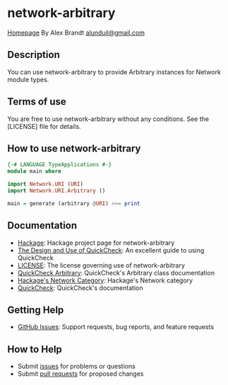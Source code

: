 # network-arbitrary

[Homepage](https://github.com/alunduil/network-arbitrary)
By Alex Brandt <alunduil@gmail.com>

## Description

You can use network-arbitrary to provide Arbitrary instances for Network module types.

## Terms of use

You are free to use network-arbitrary without any conditions.  See the [LICENSE]
file for details.

## How to use network-arbitrary

```haskell
{-# LANGUAGE TypeApplications #-}
module main where

import Network.URI (URI)
import Network.URI.Arbitrary ()

main = generate (arbitrary @URI) >>= print
```

## Documentation

* [Hackage][hackage]: Hackage project page for network-arbitrary
* [The Design and Use of QuickCheck](https://begriffs.com/posts/2017-01-14-design-use-quickcheck.html): An excellent guide to using QuickCheck
* [LICENSE](./LICENSE): The license governing use of network-arbitrary
* [QuickCheck Arbitrary][arbitrary]: QuickCheck's Arbitrary class documentation
* [Hackage's Network Category][network-category]: Hackage's Network category
* [QuickCheck][quickcheck]: QuickCheck's documentation

## Getting Help

* [GitHub Issues][issues]: Support requests, bug reports, and feature requests

## How to Help

* Submit [issues] for problems or questions
* Submit [pull requests] for proposed changes

[arbitrary]: https://hackage.haskell.org/package/QuickCheck/docs/Test-QuickCheck-Arbitrary.html#t:Arbitrary
[hackage]: https://hackage.haskell.org/package/network-arbitrary
[issues]: https://github.com/alunduil/network-arbitrary/issues
[network-category]: https://hackage.haskell.org/packages/#cat:Network
[pull requests]: https://github.com/alunduil/network-arbitrary/pulls
[quickcheck]: https://hackage.haskell.org/package/QuickCheck
